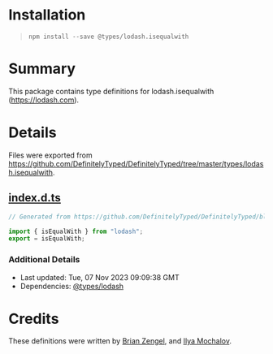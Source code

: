 # Installation
> `npm install --save @types/lodash.isequalwith`

# Summary
This package contains type definitions for lodash.isequalwith (https://lodash.com).

# Details
Files were exported from https://github.com/DefinitelyTyped/DefinitelyTyped/tree/master/types/lodash.isequalwith.
## [index.d.ts](https://github.com/DefinitelyTyped/DefinitelyTyped/tree/master/types/lodash.isequalwith/index.d.ts)
````ts
// Generated from https://github.com/DefinitelyTyped/DefinitelyTyped/blob/master/types/lodash/scripts/generate-modules.ts

import { isEqualWith } from "lodash";
export = isEqualWith;

````

### Additional Details
 * Last updated: Tue, 07 Nov 2023 09:09:38 GMT
 * Dependencies: [@types/lodash](https://npmjs.com/package/@types/lodash)

# Credits
These definitions were written by [Brian Zengel](https://github.com/bczengel), and [Ilya Mochalov](https://github.com/chrootsu).
